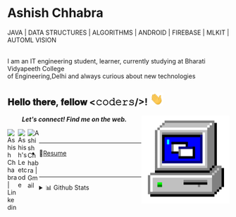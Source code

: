 # Ashish Chhabra

JAVA | DATA STRUCTURES | ALGORITHMS | ANDROID | FIREBASE | MLKIT | AUTOML VISION

<br> I am an IT engineering student, learner, currently studying at Bharati Vidyapeeth College<br> of Engineering,Delhi and always curious about new technologies
<h2> 𝐇𝐞𝐥𝐥𝐨 𝐭𝐡𝐞𝐫𝐞, 𝐟𝐞𝐥𝐥𝐨𝐰 <𝚌𝚘𝚍𝚎𝚛𝚜/>! <img src="https://raw.githubusercontent.com/ABSphreak/ABSphreak/master/gifs/Hi.gif" width="30px"></h2>
<img align="right" alt="GIF" src="https://github.com/deut-erium/deut-erium/blob/master/assets/computer.gif?raw=1" width="200vw" />

<p align="center">
  <b><i>Let's connect! Find me on the web.</i></b>
 
 <a href="https://www.linkedin.com/in/ashish-chhabra-131104156/"><img align="left" alt="Ashish Chhabra | Linkedin" width="24px" src="https://github.com/TheDudeThatCode/TheDudeThatCode/blob/master/Assets/Linkedin.svg" /></a>
   <a href="https://leetcode.com/chhabraashish123/"><img align="left" alt="Ashish's Leetcode" width="22px" src="https://cdn.jsdelivr.net/npm/simple-icons@v3/icons/leetcode.svg" /></a>
   <a href="mailto:chhabraashish123@gmail.com">
    <img align="left" alt="Ashish Chhabra | Gmail" width="26px" src="https://github.com/TheDudeThatCode/TheDudeThatCode/blob/master/Assets/Gmail.svg" />
  </a>

<br>
<hr>

- 📝[Resume](https://github.com/ASHISHCHHABRA1299/ASHISHCHHABRA1299/files/5103865/Final_Resume2.pdf)
<!--(https://drive.google.com/file/d/15vJHhFwvNvq8kohf0m72yrTOjvgQvTIN/view?usp=sharing)--!>


 <br><hr>
<details>
<summary>📊 Github Stats</summary>

<p align="center"> <img src="https://github-readme-stats.vercel.app/api?username=ASHISHCHHABRA1299&show_icons=true&theme=gotham" alt="ASHISHCHHABRA1299 | Stats" />

</details>

